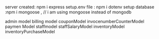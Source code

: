 server created: npm i express
setup.env file : npm i dotenv
setup database :npm i mongoose , // i am using mongoose instead of mongodb 

<!-- DB MOodels -->
admin model
billing model
couponModel
invocenumberCounterModel
paymen Model
staffmodel
staffSalaryModel
inventoryModel
inventoryPurchaseModel